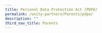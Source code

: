 ```yaml
---
title: Personal Data Protection Act (PDPA)
permalink: /unity-partners/Parents/pdpa/
description: ""
third_nav_title: Parents
---
```

